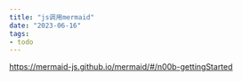 ```yaml
---
title: "js调用mermaid"
date: "2023-06-16"
tags:
- todo
---
```


https://mermaid-js.github.io/mermaid/#/n00b-gettingStarted